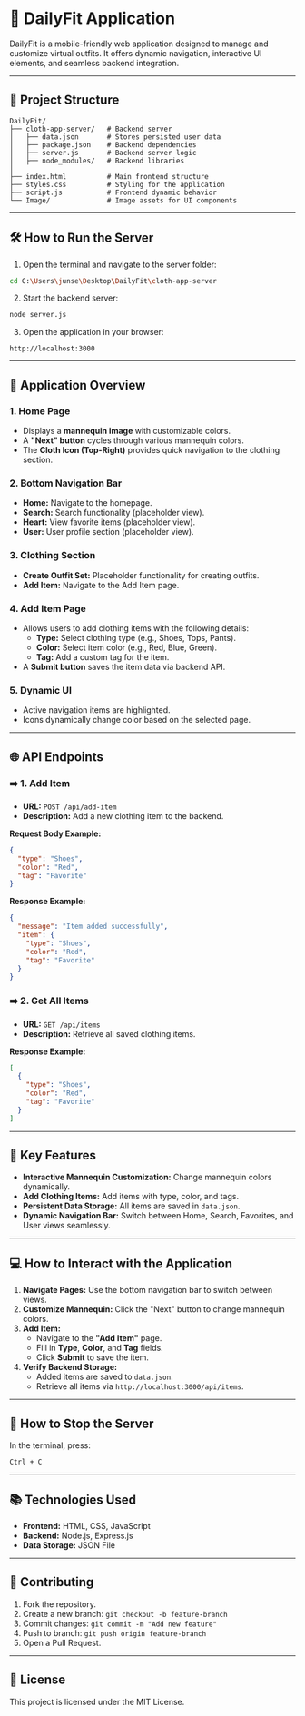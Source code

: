 # 🚀 **DailyFit Application**

DailyFit is a mobile-friendly web application designed to manage and customize virtual outfits. It offers dynamic navigation, interactive UI elements, and seamless backend integration.

---

## 📂 **Project Structure**

```
DailyFit/
├── cloth-app-server/   # Backend server
│   ├── data.json       # Stores persisted user data
│   ├── package.json    # Backend dependencies
│   ├── server.js       # Backend server logic
│   ├── node_modules/   # Backend libraries
│
├── index.html          # Main frontend structure
├── styles.css          # Styling for the application
├── script.js           # Frontend dynamic behavior
└── Image/              # Image assets for UI components
```

---

## 🛠️ **How to Run the Server**

1. Open the terminal and navigate to the server folder:
```bash
cd C:\Users\junse\Desktop\DailyFit\cloth-app-server
```

2. Start the backend server:
```bash
node server.js
```

3. Open the application in your browser:
```
http://localhost:3000
```

---

## 📱 **Application Overview**

### **1. Home Page**
- Displays a **mannequin image** with customizable colors.
- A **"Next" button** cycles through various mannequin colors.
- The **Cloth Icon (Top-Right)** provides quick navigation to the clothing section.

### **2. Bottom Navigation Bar**
- **Home:** Navigate to the homepage.
- **Search:** Search functionality (placeholder view).
- **Heart:** View favorite items (placeholder view).
- **User:** User profile section (placeholder view).

### **3. Clothing Section**
- **Create Outfit Set:** Placeholder functionality for creating outfits.
- **Add Item:** Navigate to the Add Item page.

### **4. Add Item Page**
- Allows users to add clothing items with the following details:
  - **Type:** Select clothing type (e.g., Shoes, Tops, Pants).
  - **Color:** Select item color (e.g., Red, Blue, Green).
  - **Tag:** Add a custom tag for the item.
- A **Submit button** saves the item data via backend API.

### **5. Dynamic UI**
- Active navigation items are highlighted.
- Icons dynamically change color based on the selected page.

---

## 🌐 **API Endpoints**

### ➡️ **1. Add Item**
- **URL:** `POST /api/add-item`  
- **Description:** Add a new clothing item to the backend.

**Request Body Example:**
```json
{
  "type": "Shoes",
  "color": "Red",
  "tag": "Favorite"
}
```

**Response Example:**
```json
{
  "message": "Item added successfully",
  "item": {
    "type": "Shoes",
    "color": "Red",
    "tag": "Favorite"
  }
}
```

### ➡️ **2. Get All Items**
- **URL:** `GET /api/items`  
- **Description:** Retrieve all saved clothing items.

**Response Example:**
```json
[
  {
    "type": "Shoes",
    "color": "Red",
    "tag": "Favorite"
  }
]
```

---

## 🔑 **Key Features**

- **Interactive Mannequin Customization:** Change mannequin colors dynamically.
- **Add Clothing Items:** Add items with type, color, and tags.
- **Persistent Data Storage:** All items are saved in `data.json`.
- **Dynamic Navigation Bar:** Switch between Home, Search, Favorites, and User views seamlessly.

---

## 💻 **How to Interact with the Application**

1. **Navigate Pages:** Use the bottom navigation bar to switch between views.
2. **Customize Mannequin:** Click the "Next" button to change mannequin colors.
3. **Add Item:**
   - Navigate to the **"Add Item"** page.
   - Fill in **Type**, **Color**, and **Tag** fields.
   - Click **Submit** to save the item.
4. **Verify Backend Storage:**
   - Added items are saved to `data.json`.
   - Retrieve all items via `http://localhost:3000/api/items`.

---

## 🚀 **How to Stop the Server**
In the terminal, press:
```
Ctrl + C
```

---

## 📚 **Technologies Used**
- **Frontend:** HTML, CSS, JavaScript  
- **Backend:** Node.js, Express.js  
- **Data Storage:** JSON File  

---

## 🤝 **Contributing**
1. Fork the repository.  
2. Create a new branch: `git checkout -b feature-branch`  
3. Commit changes: `git commit -m "Add new feature"`  
4. Push to branch: `git push origin feature-branch`  
5. Open a Pull Request.

---

## 📝 **License**
This project is licensed under the MIT License.

